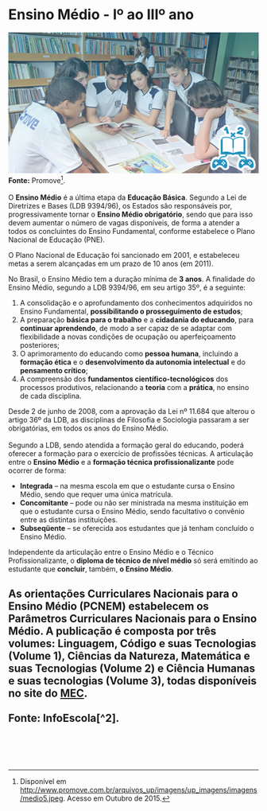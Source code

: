 # Ensino Médio - Iº ao IIIº ano   

![Ensino Médio - Iº ao IIIº ano](/imagens/ensino/ensino-medio.jpg "Ensino Médio")  
**Fonte:** Promove[^1].
<br/>  
O **Ensino Médio** é a última etapa da **Educação Básica**. Segundo a Lei de Diretrizes e Bases (LDB 9394/96), os Estados são responsáveis por, progressivamente tornar o **Ensino Médio obrigatório**, sendo que para isso devem aumentar o número de vagas disponíveis, de forma a atender a todos os concluintes do Ensino Fundamental, conforme estabelece o Plano Nacional de Educação (PNE).

O Plano Nacional de Educação foi sancionado em 2001, e estabeleceu metas a serem alcançadas em um prazo de 10 anos (em 2011).

No Brasil, o Ensino Médio tem a duração mínima de **3 anos**. A finalidade do Ensino Médio, segundo a LDB 9394/96, em seu artigo 35º, é a seguinte:  
1. A consolidação e o aprofundamento dos conhecimentos adquiridos no Ensino Fundamental, **possibilitando o prosseguimento de estudos**;  
2. A preparação **básica para o trabalho** e a **cidadania do educando**, para **continuar aprendendo**, de modo a ser capaz de se adaptar com flexibilidade a novas condições de ocupação ou aperfeiçoamento posteriores;  
3. O aprimoramento do educando como **pessoa humana**, incluindo a **formação ética** e o **desenvolvimento da autonomia intelectual** e do **pensamento crítico**;  
4. A compreensão dos **fundamentos científico-tecnológicos** dos processos produtivos, relacionando a **teoria** com a **prática**, no ensino de cada disciplina.  

Desde 2 de junho de 2008, com a aprovação da Lei nº 11.684 que alterou o artigo 36º da LDB, as disciplinas de Filosofia e Sociologia passaram a ser obrigatórias, em todos os anos do Ensino Médio.  
<br/>
Segundo a LDB, sendo atendida a formação geral do educando, poderá oferecer a formação para o exercício de profissões técnicas. A articulação entre o **Ensino Médio** e a **formação técnica profissionalizante** pode ocorrer de forma:  
- **Integrada** – na mesma escola em que o estudante cursa o Ensino Médio, sendo que requer uma única matrícula.  
- **Concomitante** – pode ou não ser ministrada na mesma instituição em que o estudante cursa o Ensino Médio, sendo facultativo o convênio entre as distintas instituições.  
- **Subseqüente** – se oferecida aos estudantes que já tenham concluído o Ensino Médio.  

Independente da articulação entre o Ensino Médio e o Técnico Profissionalizante, o **diploma de técnico de nível médio** só será emitindo ao estudante que **concluir**, também, **o Ensino Médio**.  

As orientações Curriculares Nacionais para o Ensino Médio (PCNEM) estabelecem os Parâmetros Curriculares Nacionais para o Ensino Médio. A publicação é composta por três volumes: **Linguagem, Código e suas Tecnologias** (Volume 1), **Ciências da Natureza, Matemática e suas Tecnologias** (Volume 2) e **Ciência Humanas e suas tecnologias** (Volume 3), todas disponíveis no site do [MEC](https://www.mec.gov.br).  
<br/>
<b>Fonte:</b> InfoEscola[^2].  
<br/>
---  
[^1]: Disponível em http://www.promove.com.br/arquivos_up/imagens/up_imagens/imagens/medio5.jpeg. Acesso em Outubro de 2015.  
[^4]: Disponível em http://www.infoescola.com/educacao/ensino-fundamental. Acesso em Outubro de 2015.  
<br/>
<br/>
